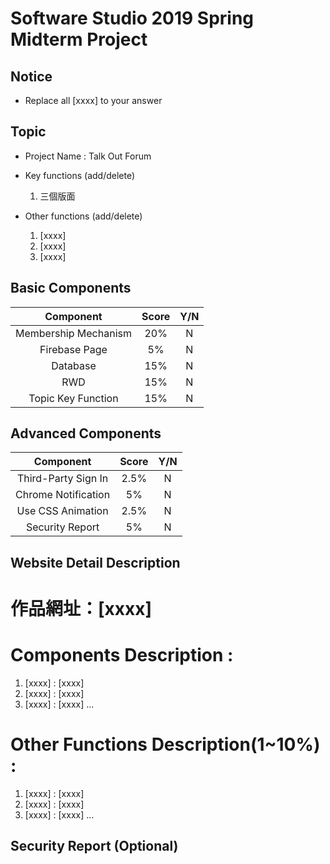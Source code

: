 # Software Studio 2019 Spring Midterm Project
## Notice
* Replace all [xxxx] to your answer

## Topic
* Project Name : Talk Out Forum
* Key functions (add/delete)
    1. 三個版面
    
* Other functions (add/delete)
    1. [xxxx]
    2. [xxxx]
    3. [xxxx]

## Basic Components
|Component|Score|Y/N|
|:-:|:-:|:-:|
|Membership Mechanism|20%|N|
|Firebase Page|5%|N|
|Database|15%|N|
|RWD|15%|N|
|Topic Key Function|15%|N|

## Advanced Components
|Component|Score|Y/N|
|:-:|:-:|:-:|
|Third-Party Sign In|2.5%|N|
|Chrome Notification|5%|N|
|Use CSS Animation|2.5%|N|
|Security Report|5%|N|

## Website Detail Description

# 作品網址：[xxxx]

# Components Description : 
1. [xxxx] : [xxxx]
2. [xxxx] : [xxxx]
3. [xxxx] : [xxxx]
...

# Other Functions Description(1~10%) : 
1. [xxxx] : [xxxx]
2. [xxxx] : [xxxx]
3. [xxxx] : [xxxx]
...

## Security Report (Optional)

